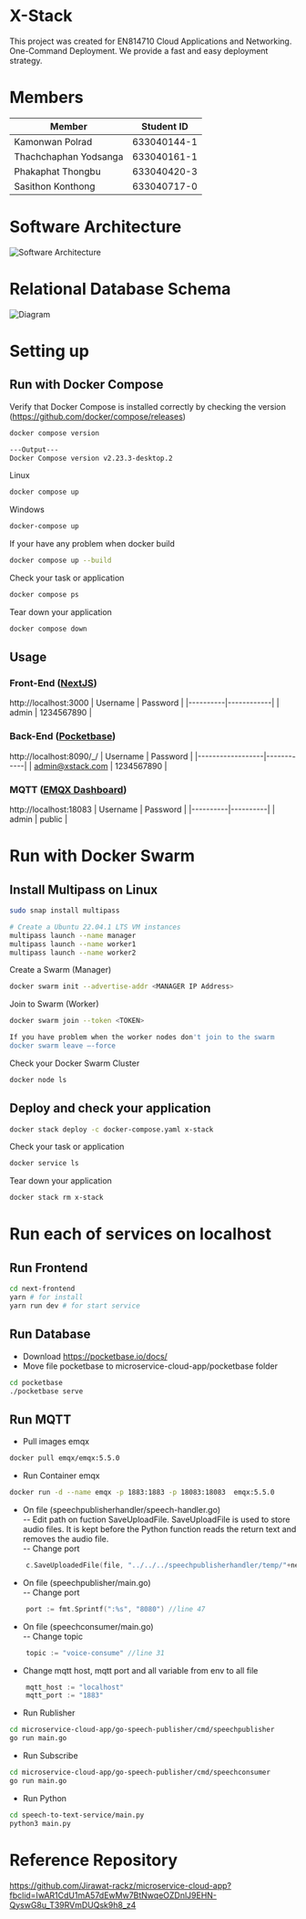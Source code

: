 # X-Stack

This project was created for EN814710 Cloud Applications and Networking. \
One-Command Deployment. We provide a fast and easy deployment strategy.

# Members

| Member                | Student ID  |
| --------------------- | ----------- |
| Kamonwan Polrad       | 633040144-1 |
| Thachchaphan Yodsanga | 633040161-1 |
| Phakaphat Thongbu     | 633040420-3 |
| Sasithon Konthong     | 633040717-0 |

# Software Architecture

![Software Architecture](./docs/software-architecture.jpg)

# Relational Database Schema

![Diagram](./docs/database-diagram.png)


# Setting up


## Run with Docker Compose

Verify that Docker Compose is installed correctly by checking the version
(https://github.com/docker/compose/releases)

```bash
docker compose version

---Output---
Docker Compose version v2.23.3-desktop.2
```

Linux

```bash
docker compose up
```

Windows

```powershell
docker-compose up
```

If your have any problem when docker build

```bash
docker compose up --build
```

Check your task or application

```bash
docker compose ps
```

Tear down your application

```bash
docker compose down
```

## Usage

### Front-End ([NextJS](https://nextjs.org/docs/getting-started))

http://localhost:3000
| Username | Password   |
|----------|------------|
| admin    | 1234567890 |

### Back-End ([Pocketbase](https://pocketbase.io/))

http://localhost:8090/\_/
| Username         | Password   |
|------------------|------------|
| admin@xstack.com | 1234567890 |

### MQTT ([EMQX Dashboard](https://www.emqx.io/))

http://localhost:18083
| Username | Password |
|----------|----------|
| admin    | public   |

# Run with Docker Swarm

## Install Multipass on Linux

```bash
sudo snap install multipass

# Create a Ubuntu 22.04.1 LTS VM instances
multipass launch --name manager
multipass launch --name worker1
multipass launch --name worker2
```

Create a Swarm (Manager)

```bash
docker swarm init --advertise-addr <MANAGER IP Address>
```

Join to Swarm (Worker)

```bash
docker swarm join --token <TOKEN>

If you have problem when the worker nodes don't join to the swarm
docker swarm leave –-force
```

Check your Docker Swarm Cluster

```bash
docker node ls
```

## Deploy and check your application

```bash
docker stack deploy -c docker-compose.yaml x-stack
```

Check your task or application

```bash
docker service ls
```

Tear down your application

```bash
docker stack rm x-stack
```
# Run each of services on localhost
## Run Frontend
```bash
cd next-frontend
yarn # for install 
yarn run dev # for start service
```
## Run Database

- Download https://pocketbase.io/docs/
- Move file pocketbase to microservice-cloud-app/pocketbase folder

```bash
cd pocketbase
./pocketbase serve
```

## Run MQTT
- Pull images emqx
```bash
docker pull emqx/emqx:5.5.0
```
- Run Container emqx
```bash
docker run -d --name emqx -p 1883:1883 -p 18083:18083  emqx:5.5.0
```

- On file (speechpublisherhandler/speech-handler.go) \
-- Edit path on fuction SaveUploadFile. SaveUploadFile is used to store audio files. It is kept before the Python function reads the return text and removes the audio file. \
-- Change port 
```go
	c.SaveUploadedFile(file, "../../../speechpublisherhandler/temp/"+newFilename) //line 41
```

- On file (speechpublisher/main.go) \
-- Change port 
```go
    port := fmt.Sprintf(":%s", "8080") //line 47
```

- On file (speechconsumer/main.go) \
-- Change topic
```go
    topic := "voice-consume" //line 31
```

- Change  mqtt host, mqtt port and all variable from env to all file
```go
    mqtt_host := "localhost" 
	mqtt_port := "1883" 
```


- Run Rublisher
```bash
cd microservice-cloud-app/go-speech-publisher/cmd/speechpublisher
go run main.go
```

- Run Subscribe
```bash
cd microservice-cloud-app/go-speech-publisher/cmd/speechconsumer
go run main.go
```

- Run Python
```bash
cd speech-to-text-service/main.py
python3 main.py
```

# Reference Repository
https://github.com/Jirawat-rackz/microservice-cloud-app?fbclid=IwAR1CdU1mA57dEwMw7BtNwqeOZDnlJ9EHN-QyswG8u_T39RVmDUQsk9h8_z4